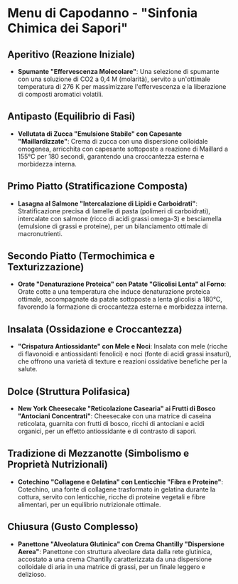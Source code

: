 # Menu di Capodanno - "Sinfonia Chimica dei Sapori"

## Aperitivo (Reazione Iniziale)
- **Spumante "Effervescenza Molecolare"**: Una selezione di spumante con una soluzione di CO2 a 0,4 M (molarità), servito a un'ottimale temperatura di 276 K per massimizzare l'effervescenza e la liberazione di composti aromatici volatili.

## Antipasto (Equilibrio di Fasi)
- **Vellutata di Zucca "Emulsione Stabile" con Capesante "Maillardizzate"**: Crema di zucca con una dispersione colloidale omogenea, arricchita con capesante sottoposte a reazione di Maillard a 155°C per 180 secondi, garantendo una croccantezza esterna e morbidezza interna.

## Primo Piatto (Stratificazione Composta)
- **Lasagna al Salmone "Intercalazione di Lipidi e Carboidrati"**: Stratificazione precisa di lamelle di pasta (polimeri di carboidrati), intercalate con salmone (ricco di acidi grassi omega-3) e besciamella (emulsione di grassi e proteine), per un bilanciamento ottimale di macronutrienti.

## Secondo Piatto (Termochimica e Texturizzazione)
- **Orate "Denaturazione Proteica" con Patate "Glicolisi Lenta" al Forno**: Orate cotte a una temperatura che induce denaturazione proteica ottimale, accompagnate da patate sottoposte a lenta glicolisi a 180°C, favorendo la formazione di croccantezza esterna e morbidezza interna.

## Insalata (Ossidazione e Croccantezza)
- **"Crispatura Antiossidante" con Mele e Noci**: Insalata con mele (ricche di flavonoidi e antiossidanti fenolici) e noci (fonte di acidi grassi insaturi), che offrono una varietà di texture e reazioni ossidative benefiche per la salute.

## Dolce (Struttura Polifasica)
- **New York Cheesecake "Reticolazione Casearia" ai Frutti di Bosco "Antociani Concentrati"**: Cheesecake con una matrice di caseina reticolata, guarnita con frutti di bosco, ricchi di antociani e acidi organici, per un effetto antiossidante e di contrasto di sapori.

## Tradizione di Mezzanotte (Simbolismo e Proprietà Nutrizionali)
- **Cotechino "Collagene e Gelatina" con Lenticchie "Fibra e Proteine"**: Cotechino, una fonte di collagene trasformato in gelatina durante la cottura, servito con lenticchie, ricche di proteine vegetali e fibre alimentari, per un equilibrio nutrizionale ottimale.

## Chiusura (Gusto Complesso)
- **Panettone "Alveolatura Glutinica" con Crema Chantilly "Dispersione Aerea"**: Panettone con struttura alveolare data dalla rete glutinica, accostato a una crema Chantilly caratterizzata da una dispersione colloidale di aria in una matrice di grassi, per un finale leggero e delizioso.
